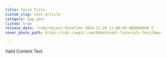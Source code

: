 ```yaml
---
title: Valid Title
custom_slug: test-article
category: gap_year
listed: true
release_date: !ruby/object:DateTime 2014-11-20 11:00:00.000000000 Z
cover_photo_path: https://cdn.rawgit.com/MakeSchool-Tutorials-Test/News_Tests/29c7a42598083dfb62197b0053ac47e91037f1fd/8c4e938e-a8bc-4303-b971-7fd868ea5865/cover_photo.png

---
```

Valid Content Text